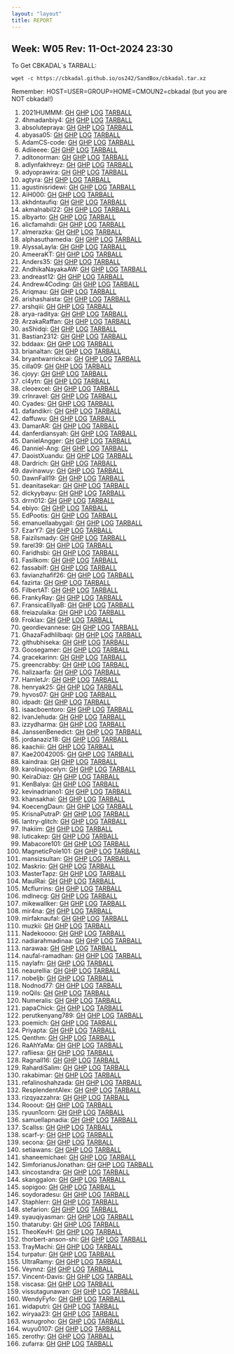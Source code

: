 ```yaml
---
layout: "layout"
title: REPORT
---
```


## Week: W05 Rev: 11-Oct-2024 23:30

To Get CBKADAL`s TARBALL:

```
wget -c https://cbkadal.github.io/os242/SandBox/cbkadal.tar.xz

```


Remember: HOST=USER=GROUP=HOME=CMOUN2=cbkadal (but you are NOT cbkadal!)


001. 2021HUMMM: [GH](https://github.com/2021HUMMM/os242/) [GHP](https://2021HUMMM.github.io/os242/) [LOG](https://2021HUMMM.github.io/os242/TXT/mylog.txt) [TARBALL](2021HUMMM.tar.xz.txt)<br>
002. 4hmadanbiy4: [GH](https://github.com/4hmadanbiy4/os242/) [GHP](https://4hmadanbiy4.github.io/os242/) [LOG](https://4hmadanbiy4.github.io/os242/TXT/mylog.txt) [TARBALL](4hmadanbiy4.tar.xz.txt)<br>
003. absolutepraya: [GH](https://github.com/absolutepraya/os242/) [GHP](https://absolutepraya.github.io/os242/) [LOG](https://absolutepraya.github.io/os242/TXT/mylog.txt) [TARBALL](absolutepraya.tar.xz.txt)<br>
004. abyasa05: [GH](https://github.com/abyasa05/os242/) [GHP](https://abyasa05.github.io/os242/) [LOG](https://abyasa05.github.io/os242/TXT/mylog.txt) [TARBALL](abyasa05.tar.xz.txt)<br>
005. AdamCS-code: [GH](https://github.com/AdamCS-code/os242/) [GHP](https://AdamCS-code.github.io/os242/) [LOG](https://AdamCS-code.github.io/os242/TXT/mylog.txt) [TARBALL](AdamCS-code.tar.xz.txt)<br>
006. Adiieeee: [GH](https://github.com/Adiieeee/os242/) [GHP](https://Adiieeee.github.io/os242/) [LOG](https://Adiieeee.github.io/os242/TXT/mylog.txt) [TARBALL](Adiieeee.tar.xz.txt)<br>
007. aditonorman: [GH](https://github.com/aditonorman/os242/) [GHP](https://aditonorman.github.io/os242/) [LOG](https://aditonorman.github.io/os242/TXT/mylog.txt) [TARBALL](aditonorman.tar.xz.txt)<br>
008. adlynfakhreyz: [GH](https://github.com/adlynfakhreyz/os242/) [GHP](https://adlynfakhreyz.github.io/os242/) [LOG](https://adlynfakhreyz.github.io/os242/TXT/mylog.txt) [TARBALL](adlynfakhreyz.tar.xz.txt)<br>
009. adyoprawira: [GH](https://github.com/adyoprawira/os242/) [GHP](https://adyoprawira.github.io/os242/) [LOG](https://adyoprawira.github.io/os242/TXT/mylog.txt) [TARBALL](adyoprawira.tar.xz.txt)<br>
010. agtyra: [GH](https://github.com/agtyra/os242/) [GHP](https://agtyra.github.io/os242/) [LOG](https://agtyra.github.io/os242/TXT/mylog.txt) [TARBALL](agtyra.tar.xz.txt)<br>
011. agustinisridewi: [GH](https://github.com/agustinisridewi/os242/) [GHP](https://agustinisridewi.github.io/os242/) [LOG](https://agustinisridewi.github.io/os242/TXT/mylog.txt) [TARBALL](agustinisridewi.tar.xz.txt)<br>
012. AiH000: [GH](https://github.com/AiH000/os242/) [GHP](https://AiH000.github.io/os242/) [LOG](https://AiH000.github.io/os242/TXT/mylog.txt) [TARBALL](AiH000.tar.xz.txt)<br>
013. akhdntaufiq: [GH](https://github.com/akhdntaufiq/os242/) [GHP](https://akhdntaufiq.github.io/os242/) [LOG](https://akhdntaufiq.github.io/os242/TXT/mylog.txt) [TARBALL](akhdntaufiq.tar.xz.txt)<br>
014. akmalnabil22: [GH](https://github.com/akmalnabil22/os242/) [GHP](https://akmalnabil22.github.io/os242/) [LOG](https://akmalnabil22.github.io/os242/TXT/mylog.txt) [TARBALL](akmalnabil22.tar.xz.txt)<br>
015. albyarto: [GH](https://github.com/albyarto/os242/) [GHP](https://albyarto.github.io/os242/) [LOG](https://albyarto.github.io/os242/TXT/mylog.txt) [TARBALL](albyarto.tar.xz.txt)<br>
016. alicfamahdi: [GH](https://github.com/alicfamahdi/os242/) [GHP](https://alicfamahdi.github.io/os242/) [LOG](https://alicfamahdi.github.io/os242/TXT/mylog.txt) [TARBALL](alicfamahdi.tar.xz.txt)<br>
017. almerazka: [GH](https://github.com/almerazka/os242/) [GHP](https://almerazka.github.io/os242/) [LOG](https://almerazka.github.io/os242/TXT/mylog.txt) [TARBALL](almerazka.tar.xz.txt)<br>
018. alphasuthamedia: [GH](https://github.com/alphasuthamedia/os242/) [GHP](https://alphasuthamedia.github.io/os242/) [LOG](https://alphasuthamedia.github.io/os242/TXT/mylog.txt) [TARBALL](alphasuthamedia.tar.xz.txt)<br>
019. AlyssaLayla: [GH](https://github.com/AlyssaLayla/os242/) [GHP](https://AlyssaLayla.github.io/os242/) [LOG](https://AlyssaLayla.github.io/os242/TXT/mylog.txt) [TARBALL](AlyssaLayla.tar.xz.txt)<br>
020. AmeeraKT: [GH](https://github.com/AmeeraKT/os242/) [GHP](https://AmeeraKT.github.io/os242/) [LOG](https://AmeeraKT.github.io/os242/TXT/mylog.txt) [TARBALL](AmeeraKT.tar.xz.txt)<br>
021. Anders35: [GH](https://github.com/Anders35/os242/) [GHP](https://Anders35.github.io/os242/) [LOG](https://Anders35.github.io/os242/TXT/mylog.txt) [TARBALL](Anders35.tar.xz.txt)<br>
022. AndhikaNayakaAW: [GH](https://github.com/AndhikaNayakaAW/os242/) [GHP](https://AndhikaNayakaAW.github.io/os242/) [LOG](https://AndhikaNayakaAW.github.io/os242/TXT/mylog.txt) [TARBALL](AndhikaNayakaAW.tar.xz.txt)<br>
023. andreast12: [GH](https://github.com/andreast12/os242/) [GHP](https://andreast12.github.io/os242/) [LOG](https://andreast12.github.io/os242/TXT/mylog.txt) [TARBALL](andreast12.tar.xz.txt)<br>
024. Andrew4Coding: [GH](https://github.com/Andrew4Coding/os242/) [GHP](https://Andrew4Coding.github.io/os242/) [LOG](https://Andrew4Coding.github.io/os242/TXT/mylog.txt) [TARBALL](Andrew4Coding.tar.xz.txt)<br>
025. Ariqmau: [GH](https://github.com/Ariqmau/os242/) [GHP](https://Ariqmau.github.io/os242/) [LOG](https://Ariqmau.github.io/os242/TXT/mylog.txt) [TARBALL](Ariqmau.tar.xz.txt)<br>
026. arishashaista: [GH](https://github.com/arishashaista/os242/) [GHP](https://arishashaista.github.io/os242/) [LOG](https://arishashaista.github.io/os242/TXT/mylog.txt) [TARBALL](arishashaista.tar.xz.txt)<br>
027. arshqiii: [GH](https://github.com/arshqiii/os242/) [GHP](https://arshqiii.github.io/os242/) [LOG](https://arshqiii.github.io/os242/TXT/mylog.txt) [TARBALL](arshqiii.tar.xz.txt)<br>
028. arya-raditya: [GH](https://github.com/arya-raditya/os242/) [GHP](https://arya-raditya.github.io/os242/) [LOG](https://arya-raditya.github.io/os242/TXT/mylog.txt) [TARBALL](arya-raditya.tar.xz.txt)<br>
029. ArzakaRaffan: [GH](https://github.com/ArzakaRaffan/os242/) [GHP](https://ArzakaRaffan.github.io/os242/) [LOG](https://ArzakaRaffan.github.io/os242/TXT/mylog.txt) [TARBALL](ArzakaRaffan.tar.xz.txt)<br>
030. asShidqi: [GH](https://github.com/asShidqi/os242/) [GHP](https://asShidqi.github.io/os242/) [LOG](https://asShidqi.github.io/os242/TXT/mylog.txt) [TARBALL](asShidqi.tar.xz.txt)<br>
031. Bastian2312: [GH](https://github.com/Bastian2312/os242/) [GHP](https://Bastian2312.github.io/os242/) [LOG](https://Bastian2312.github.io/os242/TXT/mylog.txt) [TARBALL](Bastian2312.tar.xz.txt)<br>
032. bddaax: [GH](https://github.com/bddaax/os242/) [GHP](https://bddaax.github.io/os242/) [LOG](https://bddaax.github.io/os242/TXT/mylog.txt) [TARBALL](bddaax.tar.xz.txt)<br>
033. brianaltan: [GH](https://github.com/brianaltan/os242/) [GHP](https://brianaltan.github.io/os242/) [LOG](https://brianaltan.github.io/os242/TXT/mylog.txt) [TARBALL](brianaltan.tar.xz.txt)<br>
034. bryantwarrickcai: [GH](https://github.com/bryantwarrickcai/os242/) [GHP](https://bryantwarrickcai.github.io/os242/) [LOG](https://bryantwarrickcai.github.io/os242/TXT/mylog.txt) [TARBALL](bryantwarrickcai.tar.xz.txt)<br>
035. cilla09: [GH](https://github.com/cilla09/os242/) [GHP](https://cilla09.github.io/os242/) [LOG](https://cilla09.github.io/os242/TXT/mylog.txt) [TARBALL](cilla09.tar.xz.txt)<br>
036. cjoyy: [GH](https://github.com/cjoyy/os242/) [GHP](https://cjoyy.github.io/os242/) [LOG](https://cjoyy.github.io/os242/TXT/mylog.txt) [TARBALL](cjoyy.tar.xz.txt)<br>
037. cl4ytn: [GH](https://github.com/cl4ytn/os242/) [GHP](https://cl4ytn.github.io/os242/) [LOG](https://cl4ytn.github.io/os242/TXT/mylog.txt) [TARBALL](cl4ytn.tar.xz.txt)<br>
038. cleoexcel: [GH](https://github.com/cleoexcel/os242/) [GHP](https://cleoexcel.github.io/os242/) [LOG](https://cleoexcel.github.io/os242/TXT/mylog.txt) [TARBALL](cleoexcel.tar.xz.txt)<br>
039. crlnravel: [GH](https://github.com/crlnravel/os242/) [GHP](https://crlnravel.github.io/os242/) [LOG](https://crlnravel.github.io/os242/TXT/mylog.txt) [TARBALL](crlnravel.tar.xz.txt)<br>
040. Cyades: [GH](https://github.com/Cyades/os242/) [GHP](https://Cyades.github.io/os242/) [LOG](https://Cyades.github.io/os242/TXT/mylog.txt) [TARBALL](Cyades.tar.xz.txt)<br>
041. dafandikri: [GH](https://github.com/dafandikri/os242/) [GHP](https://dafandikri.github.io/os242/) [LOG](https://dafandikri.github.io/os242/TXT/mylog.txt) [TARBALL](dafandikri.tar.xz.txt)<br>
042. daffuwu: [GH](https://github.com/daffuwu/os242/) [GHP](https://daffuwu.github.io/os242/) [LOG](https://daffuwu.github.io/os242/TXT/mylog.txt) [TARBALL](daffuwu.tar.xz.txt)<br>
043. DamarAR: [GH](https://github.com/DamarAR/os242/) [GHP](https://DamarAR.github.io/os242/) [LOG](https://DamarAR.github.io/os242/TXT/mylog.txt) [TARBALL](DamarAR.tar.xz.txt)<br>
044. danferdiansyah: [GH](https://github.com/danferdiansyah/os242/) [GHP](https://danferdiansyah.github.io/os242/) [LOG](https://danferdiansyah.github.io/os242/TXT/mylog.txt) [TARBALL](danferdiansyah.tar.xz.txt)<br>
045. DanielAngger: [GH](https://github.com/DanielAngger/os242/) [GHP](https://DanielAngger.github.io/os242/) [LOG](https://DanielAngger.github.io/os242/TXT/mylog.txt) [TARBALL](DanielAngger.tar.xz.txt)<br>
046. Danniel-Ang: [GH](https://github.com/Danniel-Ang/os242/) [GHP](https://Danniel-Ang.github.io/os242/) [LOG](https://Danniel-Ang.github.io/os242/TXT/mylog.txt) [TARBALL](Danniel-Ang.tar.xz.txt)<br>
047. DaoistXuandu: [GH](https://github.com/DaoistXuandu/os242/) [GHP](https://DaoistXuandu.github.io/os242/) [LOG](https://DaoistXuandu.github.io/os242/TXT/mylog.txt) [TARBALL](DaoistXuandu.tar.xz.txt)<br>
048. Dardrich: [GH](https://github.com/Dardrich/os242/) [GHP](https://Dardrich.github.io/os242/) [LOG](https://Dardrich.github.io/os242/TXT/mylog.txt) [TARBALL](Dardrich.tar.xz.txt)<br>
049. davinawuy: [GH](https://github.com/davinawuy/os242/) [GHP](https://davinawuy.github.io/os242/) [LOG](https://davinawuy.github.io/os242/TXT/mylog.txt) [TARBALL](davinawuy.tar.xz.txt)<br>
050. DawnFall19: [GH](https://github.com/DawnFall19/os242/) [GHP](https://DawnFall19.github.io/os242/) [LOG](https://DawnFall19.github.io/os242/TXT/mylog.txt) [TARBALL](DawnFall19.tar.xz.txt)<br>
051. deanitasekar: [GH](https://github.com/deanitasekar/os242/) [GHP](https://deanitasekar.github.io/os242/) [LOG](https://deanitasekar.github.io/os242/TXT/mylog.txt) [TARBALL](deanitasekar.tar.xz.txt)<br>
052. dickyybayu: [GH](https://github.com/dickyybayu/os242/) [GHP](https://dickyybayu.github.io/os242/) [LOG](https://dickyybayu.github.io/os242/TXT/mylog.txt) [TARBALL](dickyybayu.tar.xz.txt)<br>
053. drrn012: [GH](https://github.com/drrn012/os242/) [GHP](https://drrn012.github.io/os242/) [LOG](https://drrn012.github.io/os242/TXT/mylog.txt) [TARBALL](drrn012.tar.xz.txt)<br>
054. ebiyo: [GH](https://github.com/ebiyo/os242/) [GHP](https://ebiyo.github.io/os242/) [LOG](https://ebiyo.github.io/os242/TXT/mylog.txt) [TARBALL](ebiyo.tar.xz.txt)<br>
055. EdPootis: [GH](https://github.com/EdPootis/os242/) [GHP](https://EdPootis.github.io/os242/) [LOG](https://EdPootis.github.io/os242/TXT/mylog.txt) [TARBALL](EdPootis.tar.xz.txt)<br>
056. emanuellaabygail: [GH](https://github.com/emanuellaabygail/os242/) [GHP](https://emanuellaabygail.github.io/os242/) [LOG](https://emanuellaabygail.github.io/os242/TXT/mylog.txt) [TARBALL](emanuellaabygail.tar.xz.txt)<br>
057. EzarY7: [GH](https://github.com/EzarY7/os242/) [GHP](https://EzarY7.github.io/os242/) [LOG](https://EzarY7.github.io/os242/TXT/mylog.txt) [TARBALL](EzarY7.tar.xz.txt)<br>
058. FaiziIsmady: [GH](https://github.com/FaiziIsmady/os242/) [GHP](https://FaiziIsmady.github.io/os242/) [LOG](https://FaiziIsmady.github.io/os242/TXT/mylog.txt) [TARBALL](FaiziIsmady.tar.xz.txt)<br>
059. farel39: [GH](https://github.com/farel39/os242/) [GHP](https://farel39.github.io/os242/) [LOG](https://farel39.github.io/os242/TXT/mylog.txt) [TARBALL](farel39.tar.xz.txt)<br>
060. Faridhsbi: [GH](https://github.com/Faridhsbi/os242/) [GHP](https://Faridhsbi.github.io/os242/) [LOG](https://Faridhsbi.github.io/os242/TXT/mylog.txt) [TARBALL](Faridhsbi.tar.xz.txt)<br>
061. FasiIkom: [GH](https://github.com/FasiIkom/os242/) [GHP](https://FasiIkom.github.io/os242/) [LOG](https://FasiIkom.github.io/os242/TXT/mylog.txt) [TARBALL](FasiIkom.tar.xz.txt)<br>
062. fassabilf: [GH](https://github.com/fassabilf/os242/) [GHP](https://fassabilf.github.io/os242/) [LOG](https://fassabilf.github.io/os242/TXT/mylog.txt) [TARBALL](fassabilf.tar.xz.txt)<br>
063. favianzhafif26: [GH](https://github.com/favianzhafif26/os242/) [GHP](https://favianzhafif26.github.io/os242/) [LOG](https://favianzhafif26.github.io/os242/TXT/mylog.txt) [TARBALL](favianzhafif26.tar.xz.txt)<br>
064. fazirta: [GH](https://github.com/fazirta/os242/) [GHP](https://fazirta.github.io/os242/) [LOG](https://fazirta.github.io/os242/TXT/mylog.txt) [TARBALL](fazirta.tar.xz.txt)<br>
065. FilbertAT: [GH](https://github.com/FilbertAT/os242/) [GHP](https://FilbertAT.github.io/os242/) [LOG](https://FilbertAT.github.io/os242/TXT/mylog.txt) [TARBALL](FilbertAT.tar.xz.txt)<br>
066. FrankyRay: [GH](https://github.com/FrankyRay/os242/) [GHP](https://FrankyRay.github.io/os242/) [LOG](https://FrankyRay.github.io/os242/TXT/mylog.txt) [TARBALL](FrankyRay.tar.xz.txt)<br>
067. FransicaEllyaB: [GH](https://github.com/FransicaEllyaB/os242/) [GHP](https://FransicaEllyaB.github.io/os242/) [LOG](https://FransicaEllyaB.github.io/os242/TXT/mylog.txt) [TARBALL](FransicaEllyaB.tar.xz.txt)<br>
068. freiazulaika: [GH](https://github.com/freiazulaika/os242/) [GHP](https://freiazulaika.github.io/os242/) [LOG](https://freiazulaika.github.io/os242/TXT/mylog.txt) [TARBALL](freiazulaika.tar.xz.txt)<br>
069. Froklax: [GH](https://github.com/Froklax/os242/) [GHP](https://Froklax.github.io/os242/) [LOG](https://Froklax.github.io/os242/TXT/mylog.txt) [TARBALL](Froklax.tar.xz.txt)<br>
070. geordievannese: [GH](https://github.com/geordievannese/os242/) [GHP](https://geordievannese.github.io/os242/) [LOG](https://geordievannese.github.io/os242/TXT/mylog.txt) [TARBALL](geordievannese.tar.xz.txt)<br>
071. GhazaFadhlilbaqi: [GH](https://github.com/GhazaFadhlilbaqi/os242/) [GHP](https://GhazaFadhlilbaqi.github.io/os242/) [LOG](https://GhazaFadhlilbaqi.github.io/os242/TXT/mylog.txt) [TARBALL](GhazaFadhlilbaqi.tar.xz.txt)<br>
072. githubhiseka: [GH](https://github.com/githubhiseka/os242/) [GHP](https://githubhiseka.github.io/os242/) [LOG](https://githubhiseka.github.io/os242/TXT/mylog.txt) [TARBALL](githubhiseka.tar.xz.txt)<br>
073. Goosegamer: [GH](https://github.com/Goosegamer/os242/) [GHP](https://Goosegamer.github.io/os242/) [LOG](https://Goosegamer.github.io/os242/TXT/mylog.txt) [TARBALL](Goosegamer.tar.xz.txt)<br>
074. gracekarinn: [GH](https://github.com/gracekarinn/os242/) [GHP](https://gracekarinn.github.io/os242/) [LOG](https://gracekarinn.github.io/os242/TXT/mylog.txt) [TARBALL](gracekarinn.tar.xz.txt)<br>
075. greencrabby: [GH](https://github.com/greencrabby/os242/) [GHP](https://greencrabby.github.io/os242/) [LOG](https://greencrabby.github.io/os242/TXT/mylog.txt) [TARBALL](greencrabby.tar.xz.txt)<br>
076. halizaarfa: [GH](https://github.com/halizaarfa/os242/) [GHP](https://halizaarfa.github.io/os242/) [LOG](https://halizaarfa.github.io/os242/TXT/mylog.txt) [TARBALL](halizaarfa.tar.xz.txt)<br>
077. HamletJr: [GH](https://github.com/HamletJr/os242/) [GHP](https://HamletJr.github.io/os242/) [LOG](https://HamletJr.github.io/os242/TXT/mylog.txt) [TARBALL](HamletJr.tar.xz.txt)<br>
078. henryak25: [GH](https://github.com/henryak25/os242/) [GHP](https://henryak25.github.io/os242/) [LOG](https://henryak25.github.io/os242/TXT/mylog.txt) [TARBALL](henryak25.tar.xz.txt)<br>
079. hyvos07: [GH](https://github.com/hyvos07/os242/) [GHP](https://hyvos07.github.io/os242/) [LOG](https://hyvos07.github.io/os242/TXT/mylog.txt) [TARBALL](hyvos07.tar.xz.txt)<br>
080. idpadt: [GH](https://github.com/idpadt/os242/) [GHP](https://idpadt.github.io/os242/) [LOG](https://idpadt.github.io/os242/TXT/mylog.txt) [TARBALL](idpadt.tar.xz.txt)<br>
081. isaacboentoro: [GH](https://github.com/isaacboentoro/os242/) [GHP](https://isaacboentoro.github.io/os242/) [LOG](https://isaacboentoro.github.io/os242/TXT/mylog.txt) [TARBALL](isaacboentoro.tar.xz.txt)<br>
082. IvanJehuda: [GH](https://github.com/IvanJehuda/os242/) [GHP](https://IvanJehuda.github.io/os242/) [LOG](https://IvanJehuda.github.io/os242/TXT/mylog.txt) [TARBALL](IvanJehuda.tar.xz.txt)<br>
083. izzydharma: [GH](https://github.com/izzydharma/os242/) [GHP](https://izzydharma.github.io/os242/) [LOG](https://izzydharma.github.io/os242/TXT/mylog.txt) [TARBALL](izzydharma.tar.xz.txt)<br>
084. JanssenBenedict: [GH](https://github.com/JanssenBenedict/os242/) [GHP](https://JanssenBenedict.github.io/os242/) [LOG](https://JanssenBenedict.github.io/os242/TXT/mylog.txt) [TARBALL](JanssenBenedict.tar.xz.txt)<br>
085. jordanaziz18: [GH](https://github.com/jordanaziz18/os242/) [GHP](https://jordanaziz18.github.io/os242/) [LOG](https://jordanaziz18.github.io/os242/TXT/mylog.txt) [TARBALL](jordanaziz18.tar.xz.txt)<br>
086. kaachiii: [GH](https://github.com/kaachiii/os242/) [GHP](https://kaachiii.github.io/os242/) [LOG](https://kaachiii.github.io/os242/TXT/mylog.txt) [TARBALL](kaachiii.tar.xz.txt)<br>
087. Kae20042005: [GH](https://github.com/Kae20042005/os242/) [GHP](https://Kae20042005.github.io/os242/) [LOG](https://Kae20042005.github.io/os242/TXT/mylog.txt) [TARBALL](Kae20042005.tar.xz.txt)<br>
088. kaindraa: [GH](https://github.com/kaindraa/os242/) [GHP](https://kaindraa.github.io/os242/) [LOG](https://kaindraa.github.io/os242/TXT/mylog.txt) [TARBALL](kaindraa.tar.xz.txt)<br>
089. karolinajocelyn: [GH](https://github.com/karolinajocelyn/os242/) [GHP](https://karolinajocelyn.github.io/os242/) [LOG](https://karolinajocelyn.github.io/os242/TXT/mylog.txt) [TARBALL](karolinajocelyn.tar.xz.txt)<br>
090. KeiraDiaz: [GH](https://github.com/KeiraDiaz/os242/) [GHP](https://KeiraDiaz.github.io/os242/) [LOG](https://KeiraDiaz.github.io/os242/TXT/mylog.txt) [TARBALL](KeiraDiaz.tar.xz.txt)<br>
091. KenBalya: [GH](https://github.com/KenBalya/os242/) [GHP](https://KenBalya.github.io/os242/) [LOG](https://KenBalya.github.io/os242/TXT/mylog.txt) [TARBALL](KenBalya.tar.xz.txt)<br>
092. kevinadriano1: [GH](https://github.com/kevinadriano1/os242/) [GHP](https://kevinadriano1.github.io/os242/) [LOG](https://kevinadriano1.github.io/os242/TXT/mylog.txt) [TARBALL](kevinadriano1.tar.xz.txt)<br>
093. khansakhai: [GH](https://github.com/khansakhai/os242/) [GHP](https://khansakhai.github.io/os242/) [LOG](https://khansakhai.github.io/os242/TXT/mylog.txt) [TARBALL](khansakhai.tar.xz.txt)<br>
094. KoecengDaun: [GH](https://github.com/KoecengDaun/os242/) [GHP](https://KoecengDaun.github.io/os242/) [LOG](https://KoecengDaun.github.io/os242/TXT/mylog.txt) [TARBALL](KoecengDaun.tar.xz.txt)<br>
095. KrisnaPutraP: [GH](https://github.com/KrisnaPutraP/os242/) [GHP](https://KrisnaPutraP.github.io/os242/) [LOG](https://KrisnaPutraP.github.io/os242/TXT/mylog.txt) [TARBALL](KrisnaPutraP.tar.xz.txt)<br>
096. lantry-glitch: [GH](https://github.com/lantry-glitch/os242/) [GHP](https://lantry-glitch.github.io/os242/) [LOG](https://lantry-glitch.github.io/os242/TXT/mylog.txt) [TARBALL](lantry-glitch.tar.xz.txt)<br>
097. lhakiim: [GH](https://github.com/lhakiim/os242/) [GHP](https://lhakiim.github.io/os242/) [LOG](https://lhakiim.github.io/os242/TXT/mylog.txt) [TARBALL](lhakiim.tar.xz.txt)<br>
098. luticakep: [GH](https://github.com/luticakep/os242/) [GHP](https://luticakep.github.io/os242/) [LOG](https://luticakep.github.io/os242/TXT/mylog.txt) [TARBALL](luticakep.tar.xz.txt)<br>
099. Mabacore101: [GH](https://github.com/Mabacore101/os242/) [GHP](https://Mabacore101.github.io/os242/) [LOG](https://Mabacore101.github.io/os242/TXT/mylog.txt) [TARBALL](Mabacore101.tar.xz.txt)<br>
100. MagneticPole101: [GH](https://github.com/MagneticPole101/os242/) [GHP](https://MagneticPole101.github.io/os242/) [LOG](https://MagneticPole101.github.io/os242/TXT/mylog.txt) [TARBALL](MagneticPole101.tar.xz.txt)<br>
101. mansizsultan: [GH](https://github.com/mansizsultan/os242/) [GHP](https://mansizsultan.github.io/os242/) [LOG](https://mansizsultan.github.io/os242/TXT/mylog.txt) [TARBALL](mansizsultan.tar.xz.txt)<br>
102. Maskrio: [GH](https://github.com/Maskrio/os242/) [GHP](https://Maskrio.github.io/os242/) [LOG](https://Maskrio.github.io/os242/TXT/mylog.txt) [TARBALL](Maskrio.tar.xz.txt)<br>
103. MasterTapz: [GH](https://github.com/MasterTapz/os242/) [GHP](https://MasterTapz.github.io/os242/) [LOG](https://MasterTapz.github.io/os242/TXT/mylog.txt) [TARBALL](MasterTapz.tar.xz.txt)<br>
104. MaulRai: [GH](https://github.com/MaulRai/os242/) [GHP](https://MaulRai.github.io/os242/) [LOG](https://MaulRai.github.io/os242/TXT/mylog.txt) [TARBALL](MaulRai.tar.xz.txt)<br>
105. Mcflurrins: [GH](https://github.com/Mcflurrins/os242/) [GHP](https://Mcflurrins.github.io/os242/) [LOG](https://Mcflurrins.github.io/os242/TXT/mylog.txt) [TARBALL](Mcflurrins.tar.xz.txt)<br>
106. mdlnecg: [GH](https://github.com/mdlnecg/os242/) [GHP](https://mdlnecg.github.io/os242/) [LOG](https://mdlnecg.github.io/os242/TXT/mylog.txt) [TARBALL](mdlnecg.tar.xz.txt)<br>
107. mikewallker: [GH](https://github.com/mikewallker/os242/) [GHP](https://mikewallker.github.io/os242/) [LOG](https://mikewallker.github.io/os242/TXT/mylog.txt) [TARBALL](mikewallker.tar.xz.txt)<br>
108. mir4na: [GH](https://github.com/mir4na/os242/) [GHP](https://mir4na.github.io/os242/) [LOG](https://mir4na.github.io/os242/TXT/mylog.txt) [TARBALL](mir4na.tar.xz.txt)<br>
109. mirfaknaufal: [GH](https://github.com/mirfaknaufal/os242/) [GHP](https://mirfaknaufal.github.io/os242/) [LOG](https://mirfaknaufal.github.io/os242/TXT/mylog.txt) [TARBALL](mirfaknaufal.tar.xz.txt)<br>
110. muzkii: [GH](https://github.com/muzkii/os242/) [GHP](https://muzkii.github.io/os242/) [LOG](https://muzkii.github.io/os242/TXT/mylog.txt) [TARBALL](muzkii.tar.xz.txt)<br>
111. Nadekoooo: [GH](https://github.com/Nadekoooo/os242/) [GHP](https://Nadekoooo.github.io/os242/) [LOG](https://Nadekoooo.github.io/os242/TXT/mylog.txt) [TARBALL](Nadekoooo.tar.xz.txt)<br>
112. nadiarahmadinaa: [GH](https://github.com/nadiarahmadinaa/os242/) [GHP](https://nadiarahmadinaa.github.io/os242/) [LOG](https://nadiarahmadinaa.github.io/os242/TXT/mylog.txt) [TARBALL](nadiarahmadinaa.tar.xz.txt)<br>
113. narawaa: [GH](https://github.com/narawaa/os242/) [GHP](https://narawaa.github.io/os242/) [LOG](https://narawaa.github.io/os242/TXT/mylog.txt) [TARBALL](narawaa.tar.xz.txt)<br>
114. naufal-ramadhan: [GH](https://github.com/naufal-ramadhan/os242/) [GHP](https://naufal-ramadhan.github.io/os242/) [LOG](https://naufal-ramadhan.github.io/os242/TXT/mylog.txt) [TARBALL](naufal-ramadhan.tar.xz.txt)<br>
115. naylafn: [GH](https://github.com/naylafn/os242/) [GHP](https://naylafn.github.io/os242/) [LOG](https://naylafn.github.io/os242/TXT/mylog.txt) [TARBALL](naylafn.tar.xz.txt)<br>
116. neaurellia: [GH](https://github.com/neaurellia/os242/) [GHP](https://neaurellia.github.io/os242/) [LOG](https://neaurellia.github.io/os242/TXT/mylog.txt) [TARBALL](neaurellia.tar.xz.txt)<br>
117. nobeljb: [GH](https://github.com/nobeljb/os242/) [GHP](https://nobeljb.github.io/os242/) [LOG](https://nobeljb.github.io/os242/TXT/mylog.txt) [TARBALL](nobeljb.tar.xz.txt)<br>
118. Nodnod77: [GH](https://github.com/Nodnod77/os242/) [GHP](https://Nodnod77.github.io/os242/) [LOG](https://Nodnod77.github.io/os242/TXT/mylog.txt) [TARBALL](Nodnod77.tar.xz.txt)<br>
119. noQils: [GH](https://github.com/noQils/os242/) [GHP](https://noQils.github.io/os242/) [LOG](https://noQils.github.io/os242/TXT/mylog.txt) [TARBALL](noQils.tar.xz.txt)<br>
120. Numeralis: [GH](https://github.com/Numeralis/os242/) [GHP](https://Numeralis.github.io/os242/) [LOG](https://Numeralis.github.io/os242/TXT/mylog.txt) [TARBALL](Numeralis.tar.xz.txt)<br>
121. papaChick: [GH](https://github.com/papaChick/os242/) [GHP](https://papaChick.github.io/os242/) [LOG](https://papaChick.github.io/os242/TXT/mylog.txt) [TARBALL](papaChick.tar.xz.txt)<br>
122. perutkenyang789: [GH](https://github.com/perutkenyang789/os242/) [GHP](https://perutkenyang789.github.io/os242/) [LOG](https://perutkenyang789.github.io/os242/TXT/mylog.txt) [TARBALL](perutkenyang789.tar.xz.txt)<br>
123. poemich: [GH](https://github.com/poemich/os242/) [GHP](https://poemich.github.io/os242/) [LOG](https://poemich.github.io/os242/TXT/mylog.txt) [TARBALL](poemich.tar.xz.txt)<br>
124. Priyapta: [GH](https://github.com/Priyapta/os242/) [GHP](https://Priyapta.github.io/os242/) [LOG](https://Priyapta.github.io/os242/TXT/mylog.txt) [TARBALL](Priyapta.tar.xz.txt)<br>
125. Qenthm: [GH](https://github.com/Qenthm/os242/) [GHP](https://Qenthm.github.io/os242/) [LOG](https://Qenthm.github.io/os242/TXT/mylog.txt) [TARBALL](Qenthm.tar.xz.txt)<br>
126. RaAhYaMa: [GH](https://github.com/RaAhYaMa/os242/) [GHP](https://RaAhYaMa.github.io/os242/) [LOG](https://RaAhYaMa.github.io/os242/TXT/mylog.txt) [TARBALL](RaAhYaMa.tar.xz.txt)<br>
127. rafliesa: [GH](https://github.com/rafliesa/os242/) [GHP](https://rafliesa.github.io/os242/) [LOG](https://rafliesa.github.io/os242/TXT/mylog.txt) [TARBALL](rafliesa.tar.xz.txt)<br>
128. Ragnall16: [GH](https://github.com/Ragnall16/os242/) [GHP](https://Ragnall16.github.io/os242/) [LOG](https://Ragnall16.github.io/os242/TXT/mylog.txt) [TARBALL](Ragnall16.tar.xz.txt)<br>
129. RahardiSalim: [GH](https://github.com/RahardiSalim/os242/) [GHP](https://RahardiSalim.github.io/os242/) [LOG](https://RahardiSalim.github.io/os242/TXT/mylog.txt) [TARBALL](RahardiSalim.tar.xz.txt)<br>
130. rakabimar: [GH](https://github.com/rakabimar/os242/) [GHP](https://rakabimar.github.io/os242/) [LOG](https://rakabimar.github.io/os242/TXT/mylog.txt) [TARBALL](rakabimar.tar.xz.txt)<br>
131. refalinoshahzada: [GH](https://github.com/refalinoshahzada/os242/) [GHP](https://refalinoshahzada.github.io/os242/) [LOG](https://refalinoshahzada.github.io/os242/TXT/mylog.txt) [TARBALL](refalinoshahzada.tar.xz.txt)<br>
132. ResplendentAlex: [GH](https://github.com/ResplendentAlex/os242/) [GHP](https://ResplendentAlex.github.io/os242/) [LOG](https://ResplendentAlex.github.io/os242/TXT/mylog.txt) [TARBALL](ResplendentAlex.tar.xz.txt)<br>
133. rizqyazzahra: [GH](https://github.com/rizqyazzahra/os242/) [GHP](https://rizqyazzahra.github.io/os242/) [LOG](https://rizqyazzahra.github.io/os242/TXT/mylog.txt) [TARBALL](rizqyazzahra.tar.xz.txt)<br>
134. Rooout: [GH](https://github.com/Rooout/os242/) [GHP](https://Rooout.github.io/os242/) [LOG](https://Rooout.github.io/os242/TXT/mylog.txt) [TARBALL](Rooout.tar.xz.txt)<br>
135. ryuun1corn: [GH](https://github.com/ryuun1corn/os242/) [GHP](https://ryuun1corn.github.io/os242/) [LOG](https://ryuun1corn.github.io/os242/TXT/mylog.txt) [TARBALL](ryuun1corn.tar.xz.txt)<br>
136. samuellapnadia: [GH](https://github.com/samuellapnadia/os242/) [GHP](https://samuellapnadia.github.io/os242/) [LOG](https://samuellapnadia.github.io/os242/TXT/mylog.txt) [TARBALL](samuellapnadia.tar.xz.txt)<br>
137. Scallss: [GH](https://github.com/Scallss/os242/) [GHP](https://Scallss.github.io/os242/) [LOG](https://Scallss.github.io/os242/TXT/mylog.txt) [TARBALL](Scallss.tar.xz.txt)<br>
138. scarf-y: [GH](https://github.com/scarf-y/os242/) [GHP](https://scarf-y.github.io/os242/) [LOG](https://scarf-y.github.io/os242/TXT/mylog.txt) [TARBALL](scarf-y.tar.xz.txt)<br>
139. secona: [GH](https://github.com/secona/os242/) [GHP](https://secona.github.io/os242/) [LOG](https://secona.github.io/os242/TXT/mylog.txt) [TARBALL](secona.tar.xz.txt)<br>
140. setiawans: [GH](https://github.com/setiawans/os242/) [GHP](https://setiawans.github.io/os242/) [LOG](https://setiawans.github.io/os242/TXT/mylog.txt) [TARBALL](setiawans.tar.xz.txt)<br>
141. shaneemichael: [GH](https://github.com/shaneemichael/os242/) [GHP](https://shaneemichael.github.io/os242/) [LOG](https://shaneemichael.github.io/os242/TXT/mylog.txt) [TARBALL](shaneemichael.tar.xz.txt)<br>
142. SimforianusJonathan: [GH](https://github.com/SimforianusJonathan/os242/) [GHP](https://SimforianusJonathan.github.io/os242/) [LOG](https://SimforianusJonathan.github.io/os242/TXT/mylog.txt) [TARBALL](SimforianusJonathan.tar.xz.txt)<br>
143. sincostandra: [GH](https://github.com/sincostandra/os242/) [GHP](https://sincostandra.github.io/os242/) [LOG](https://sincostandra.github.io/os242/TXT/mylog.txt) [TARBALL](sincostandra.tar.xz.txt)<br>
144. skanggalon: [GH](https://github.com/skanggalon/os242/) [GHP](https://skanggalon.github.io/os242/) [LOG](https://skanggalon.github.io/os242/TXT/mylog.txt) [TARBALL](skanggalon.tar.xz.txt)<br>
145. sopigoo: [GH](https://github.com/sopigoo/os242/) [GHP](https://sopigoo.github.io/os242/) [LOG](https://sopigoo.github.io/os242/TXT/mylog.txt) [TARBALL](sopigoo.tar.xz.txt)<br>
146. soydoradesu: [GH](https://github.com/soydoradesu/os242/) [GHP](https://soydoradesu.github.io/os242/) [LOG](https://soydoradesu.github.io/os242/TXT/mylog.txt) [TARBALL](soydoradesu.tar.xz.txt)<br>
147. Staphlerr: [GH](https://github.com/Staphlerr/os242/) [GHP](https://Staphlerr.github.io/os242/) [LOG](https://Staphlerr.github.io/os242/TXT/mylog.txt) [TARBALL](Staphlerr.tar.xz.txt)<br>
148. stefarion: [GH](https://github.com/stefarion/os242/) [GHP](https://stefarion.github.io/os242/) [LOG](https://stefarion.github.io/os242/TXT/mylog.txt) [TARBALL](stefarion.tar.xz.txt)<br>
149. syauqiyasman: [GH](https://github.com/syauqiyasman/os242/) [GHP](https://syauqiyasman.github.io/os242/) [LOG](https://syauqiyasman.github.io/os242/TXT/mylog.txt) [TARBALL](syauqiyasman.tar.xz.txt)<br>
150. thataruby: [GH](https://github.com/thataruby/os242/) [GHP](https://thataruby.github.io/os242/) [LOG](https://thataruby.github.io/os242/TXT/mylog.txt) [TARBALL](thataruby.tar.xz.txt)<br>
151. TheoKevH: [GH](https://github.com/TheoKevH/os242/) [GHP](https://TheoKevH.github.io/os242/) [LOG](https://TheoKevH.github.io/os242/TXT/mylog.txt) [TARBALL](TheoKevH.tar.xz.txt)<br>
152. thorbert-anson-shi: [GH](https://github.com/thorbert-anson-shi/os242/) [GHP](https://thorbert-anson-shi.github.io/os242/) [LOG](https://thorbert-anson-shi.github.io/os242/TXT/mylog.txt) [TARBALL](thorbert-anson-shi.tar.xz.txt)<br>
153. TrayMachi: [GH](https://github.com/TrayMachi/os242/) [GHP](https://TrayMachi.github.io/os242/) [LOG](https://TrayMachi.github.io/os242/TXT/mylog.txt) [TARBALL](TrayMachi.tar.xz.txt)<br>
154. turpatur: [GH](https://github.com/turpatur/os242/) [GHP](https://turpatur.github.io/os242/) [LOG](https://turpatur.github.io/os242/TXT/mylog.txt) [TARBALL](turpatur.tar.xz.txt)<br>
155. UltraRamy: [GH](https://github.com/UltraRamy/os242/) [GHP](https://UltraRamy.github.io/os242/) [LOG](https://UltraRamy.github.io/os242/TXT/mylog.txt) [TARBALL](UltraRamy.tar.xz.txt)<br>
156. Veynnz: [GH](https://github.com/Veynnz/os242/) [GHP](https://Veynnz.github.io/os242/) [LOG](https://Veynnz.github.io/os242/TXT/mylog.txt) [TARBALL](Veynnz.tar.xz.txt)<br>
157. Vincent-Davis: [GH](https://github.com/Vincent-Davis/os242/) [GHP](https://Vincent-Davis.github.io/os242/) [LOG](https://Vincent-Davis.github.io/os242/TXT/mylog.txt) [TARBALL](Vincent-Davis.tar.xz.txt)<br>
158. viscasa: [GH](https://github.com/viscasa/os242/) [GHP](https://viscasa.github.io/os242/) [LOG](https://viscasa.github.io/os242/TXT/mylog.txt) [TARBALL](viscasa.tar.xz.txt)<br>
159. vissutagunawan: [GH](https://github.com/vissutagunawan/os242/) [GHP](https://vissutagunawan.github.io/os242/) [LOG](https://vissutagunawan.github.io/os242/TXT/mylog.txt) [TARBALL](vissutagunawan.tar.xz.txt)<br>
160. WendyFyfo: [GH](https://github.com/WendyFyfo/os242/) [GHP](https://WendyFyfo.github.io/os242/) [LOG](https://WendyFyfo.github.io/os242/TXT/mylog.txt) [TARBALL](WendyFyfo.tar.xz.txt)<br>
161. widaputri: [GH](https://github.com/widaputri/os242/) [GHP](https://widaputri.github.io/os242/) [LOG](https://widaputri.github.io/os242/TXT/mylog.txt) [TARBALL](widaputri.tar.xz.txt)<br>
162. wiryaa23: [GH](https://github.com/wiryaa23/os242/) [GHP](https://wiryaa23.github.io/os242/) [LOG](https://wiryaa23.github.io/os242/TXT/mylog.txt) [TARBALL](wiryaa23.tar.xz.txt)<br>
163. wsnugroho: [GH](https://github.com/wsnugroho/os242/) [GHP](https://wsnugroho.github.io/os242/) [LOG](https://wsnugroho.github.io/os242/TXT/mylog.txt) [TARBALL](wsnugroho.tar.xz.txt)<br>
164. wuyu0107: [GH](https://github.com/wuyu0107/os242/) [GHP](https://wuyu0107.github.io/os242/) [LOG](https://wuyu0107.github.io/os242/TXT/mylog.txt) [TARBALL](wuyu0107.tar.xz.txt)<br>
165. zerothy: [GH](https://github.com/zerothy/os242/) [GHP](https://zerothy.github.io/os242/) [LOG](https://zerothy.github.io/os242/TXT/mylog.txt) [TARBALL](zerothy.tar.xz.txt)<br>
166. zufarra: [GH](https://github.com/zufarra/os242/) [GHP](https://zufarra.github.io/os242/) [LOG](https://zufarra.github.io/os242/TXT/mylog.txt) [TARBALL](zufarra.tar.xz.txt)<br>

